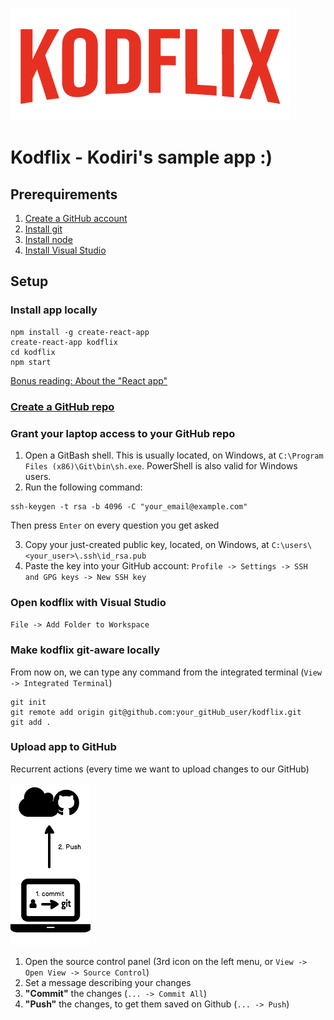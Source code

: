 ![Kodflix](./kodflix.png?raw=true "Title")

# Kodflix - Kodiri's sample app :)

## Prerequirements
1. [Create a GitHub account](https://github.com)
2. [Install git](https://git-scm.com/downloads)
3. [Install node](https://nodejs.org/en/download/)
4. [Install Visual Studio](https://code.visualstudio.com/download)

## Setup

### Install app locally
```
npm install -g create-react-app
create-react-app kodflix
cd kodflix
npm start
```
[Bonus reading: About the "React app"](https://github.com/facebook/create-react-app)

### [Create a GitHub repo](https://github.com/new)

### Grant your laptop access to your GitHub repo

1. Open a GitBash shell. This is usually located, on Windows, at `C:\Program Files (x86)\Git\bin\sh.exe`. PowerShell is also valid for Windows users.
2. Run the following command:
```
ssh-keygen -t rsa -b 4096 -C "your_email@example.com"
```
Then press `Enter` on every question you get asked

3. Copy your just-created public key, located, on Windows, at `C:\users\<your_user>\.ssh\id_rsa.pub`
4. Paste the key into your GitHub account: `Profile -> Settings -> SSH and GPG keys -> New SSH key`

### Open kodflix with Visual Studio

`File -> Add Folder to Workspace`

### Make kodflix git-aware locally
From now on, we can type any command from the integrated terminal (`View -> Integrated Terminal`)
```
git init
git remote add origin git@github.com:your_gitHub_user/kodflix.git
git add .
```
### Upload app to GitHub
Recurrent actions (every time we want to upload changes to our GitHub)

![Kodflix](./commit-push.png?raw=true "commit-push")
1. Open the source control panel (3rd icon on the left menu, or `View -> Open View -> Source Control`)
2. Set a message describing your changes
3. **"Commit"** the changes (`... -> Commit All`)
4. **"Push"** the changes, to get them saved on Github (`... -> Push`)


